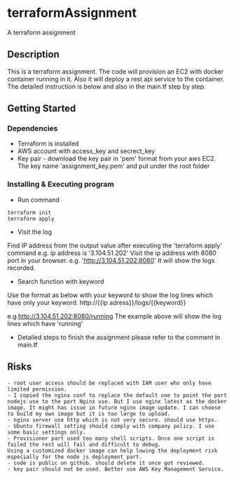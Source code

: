 # terraformAssignment
A terraform assignment

## Description

This is a terraform assignment.
The code will provision an EC2 with docker container running in it. Also it will deploy a rest api service to the container. 
The detailed instruction is below and also in the main.tf step by step. 

## Getting Started
### Dependencies

* Terraform is installed
* AWS account with access_key and secrect_key
* Key pair - download the key pair in 'pem' format from your aws EC2. The key name 'assignment_key.pem' and put under the root folder



### Installing & Executing program

* Run command

```
terraform init
terraform apply
```
* Visit the log


Find IP address from the output value after executing the 'terraform apply' command
e.g.  ip address is '3.104.51.202'
Visit the ip address with 8080 port in your browser. e.g. 'http://3.104.51.202:8080'
It will show the logs recorded. 

* Search function with keyword

Use the format as below with your keyword to show the log lines which have only your keyword. 
http://{{ip adress}}/logs/{{keyword}}

e.g.http://3.104.51.202:8080/running 
The example above will show the log lines which have 'running'


* Detailed steps to finish the assignment please refer to the comment in main.tf 

## Risks 
```
- root user access should be replaced with IAM user who only have limited permission. 
- I copied the nginx conf to replace the default one to point the port nodejs use to the port Nginx use. But I use nginx latest as the docker image. It might has issue in future nginx image update. I can choose to build my own image but it is too large to upload. 
- nginx server use http which is not very secure. should use https. 
- Ubuntu firewall setting should comply with company policy. I use some basic settings only. 
- Provisioner part used too many shell scripts. Once one script is failed the rest will fail and difficult to debug. 
Using a customized docker image can help lowing the deployment risk especially for the node js deployment part. 
- code is public on github. should delete it once got reviewed. 
- key pair should not be used. Better use AWS Key Management Service. 
```

